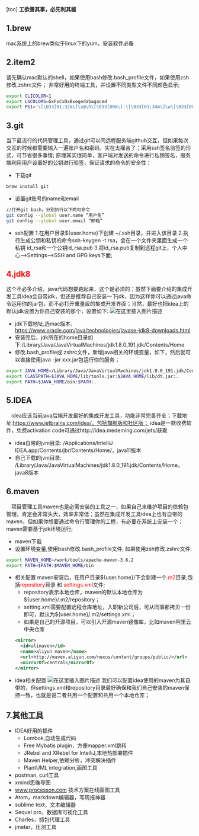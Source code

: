 [toc]
**工欲善其事，必先利其器**
## 1.brew
mac系统上的brew类似于linux下的yum，安装软件必备
## 2.item2
请先确认mac默认的shell，如果使用bash修改.bash_profile文件，如果使用zsh修改.zshrc文件；
非常好用的终端工具，并设置不同类型文件不同颜色显示;
```bash
export CLICOLOR=1
export LSCOLORS=GxFxCxDxBxegedabagaced
export PS1='\[\033[01;32m\]\u@\h\[\033[00m\]:\[\033[01;34m\]\w\[\033[00m\]\$ '
```
## 3.git
当下最流行的代码管理工具，通过git可以同远程服务端github交互，但如果每次交互的时候都需要输入一遍账户名和密码，实在太痛苦了；采用ssh签名验签的形式，可节省很多事情; 原理其实很简单，客户端对发送的命令进行私钥签名，服务端利用用户设置好的公钥进行验签，保证请求的命令的安全性；
* 下载git
```bash
brew install git
```
* 设置git账号的name和email
```bash
//打开git bash，分别执行以下两句命令
git config --global user.name “用户名”
git config --global user.email “邮箱”
```
* ssh配置
 1.在用户目录${user.home}下创建 ~/.ssh目录，并进入该目录
 2.执行生成公钥和私钥的命令ssh-keygen -t rsa，会在一个文件夹里面生成一个私钥 id_rsa和一个公钥id_rsa.pub
  3.将id_rsa.pub复制到远程git上，个人中心-->Settings-->SSH and GPG keys下面;

## <font color=#FF0000 >4.jdk8</font>
这个不必多介绍，java代码想要跑起来，这个是必须的；虽然下面要介绍的集成开发工具idea会自带jdk，但还是推荐自己安装一下jdk，因为这样你可以通过java命令运用你的jar包，而不必打开重量级的集成开发界面；当然，最好也把idea上的默认jdk设置为你自己安装的那个，设置如下:
![在这里插入图片描述](https://img-blog.csdnimg.cn/20200321231747318.png?x-oss-process=image/watermark,type_ZmFuZ3poZW5naGVpdGk,shadow_10,text_aHR0cHM6Ly9ibG9nLmNzZG4ubmV0L1N0b255X0NvbmZpZGVudA==,size_16,color_FFFFFF,t_70)
- jdk下载地址,选mac版本，https://www.oracle.com/java/technologies/javase-jdk8-downloads.html
- 安装完后，jdk所在的home目录如下:/Library/Java/JavaVirtualMachines/jdk1.8.0_191.jdk/Contents/Home
- 修改.bash_profile或.zshrc文件，新增java相关的环境变量，如下，然后就可以直接使用java -jar xxx.jar包运行你的服务；

```bash
export JAVA_HOME=/Library/Java/JavaVirtualMachines/jdk1.8.0_191.jdk/Contents/Home
export CLASSPATH=$JAVA_HOME/lib/tools.jar:$JAVA_HOME/lib/dt.jar:.
export PATH=$JAVA_HOME/bin:$PATH:.
```

## 5.IDEA
&#8194;&#8194;idea应该当前java后端开发最好的集成开发工具，功能非常完善齐全；下载地址:https://www.jetbrains.com/idea/，包括旗舰版和社区版；
idea是一款收费软件，免费activation code可通过http://idea.medeming.com/jets/获取
- idea自带的jvm目录: /Applications/IntelliJ IDEA.app/Contents/jbr/Contents/Home/，java11版本
- 自己下载的jvm目录: /Library/Java/JavaVirtualMachines/jdk1.8.0_191.jdk/Contents/Home，java8版本
## 6.maven
&#8194;&#8194;项目管理工具maven也是必需安装的工具之一，如果自己来维护项目的依赖包管理，肯定会非常头大，效率非常低；虽然在集成开发工具idea上也有自带的maven，但如果你想要通过命令行管理你的工程，有必要在系统上安装一个；
maven需要基于jdk环境运行;
- maven下载
- 设置环境变量,使用bash修改.bash_profile文件, 如果使用zsh修改.zshrc文件:
```bash
export MAVEN_HOME=/work/tools/apache-maven-3.6.2
export PATH=$PATH:$MAVEN_HOME/bin
```
- 相关配置
maven安装后，在用户目录\${user.home}/下会新建一个<font color=#ff0000>.m2</font>目录,包括<font color=#ff0000>repository</font>目录 和 <font color=#ff0000>settings.xml</font>文件;
	- repository表示本地仓库，maven的默认本地仓库为\${user.home}/.m2/repository；
	- setting.xml需要配置远程仓库地址，入职新公司后，可从同事那拷贝一份即可，默认为\${user.home}/.m2/settings.xml；
	- 如果是自己的开源项目，可以引入开源maven镜像库，比如maven阿里云中央仓库
	```xml
   <mirror>
      <id>alimaven</id>
      <name>aliyun maven</name>
      <url>http://maven.aliyun.com/nexus/content/groups/public/</url>
      <mirrorOf>central</mirrorOf>        
    </mirror>
</mirrors>

- idea相关配置
![在这里插入图片描述](https://img-blog.csdnimg.cn/20200322152520886.png?x-oss-process=image/watermark,type_ZmFuZ3poZW5naGVpdGk,shadow_10,text_aHR0cHM6Ly9ibG9nLmNzZG4ubmV0L1N0b255X0NvbmZpZGVudA==,size_16,color_FFFFFF,t_70)
我们可以配置idea使用的maven为其自带的，但settings.xml和repository目录最好确保和我们自己安装的maven保持一致，也就是说二者共用一个配置和共用一个本地仓库；
## 7.其他工具
- IDEA好用的插件
	- Lombok,自动生成代码
	- Free Mybatis plugin，方便mapper.xml跳转
	- JRebel and XRebel for IntelliJ,本地热部署插件
	- Maven Helper,依赖分析，冲突解决插件
	- PlantUML integration,画图工具
- postman, curl工具
- xmind思维导图
- www.processon.com 技术方案在线画图工具
- Atom，markdown编辑器，写周报神器
- sublime text，文本编辑器
- Sequel pro，数据库可视化工具
- Charles，抓包代理工具
- jmeter，压测工具
